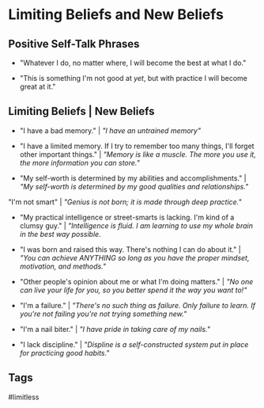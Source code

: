 # Limiting Beliefs and New Beliefs

## Positive Self-Talk Phrases
* "Whatever I do, no matter where, I will become the best at what I do."  

* "This is something I'm not good at *yet*, but with practice I will become great at it."  

## Limiting Beliefs | New Beliefs
* "I have a bad memory." | *"I have an untrained memory"*  

* "I have a limited memory. If I try to remember too many things, I'll forget other important things." | *"Memory is like a muscle. The more you use it, the more information you can store."*  

* "My self-worth is determined by my abilities and accomplishments." | *"My self-worth is determined by my good qualities and relationships."*

"I'm not smart" | *"Genius is not born; it is made through deep practice."*

* "My practical intelligence or street-smarts is lacking. I'm kind of a clumsy guy." | *"Intelligence is fluid. I am learning to use my whole brain in the best way possible.*  

* "I was born and raised this way. There's nothing I can do about it." | *"You can achieve ANYTHING so long as you have the proper mindset, motivation, and methods."*  

* "Other people's opinion about me or what I'm doing matters." | *"No one can live your life for you, so you better spend it the way you want to!"*  

* "I'm a failure." | *"There's no such thing as failure. Only failure to learn. If you're not failing you're not trying something new."*  

* "I'm a nail biter." | *"I have pride in taking care of my nails."*  

* "I lack discipline." | *"Displine is a self-constructed system put in place for practicing good habits."*  

## Tags
#limitless
